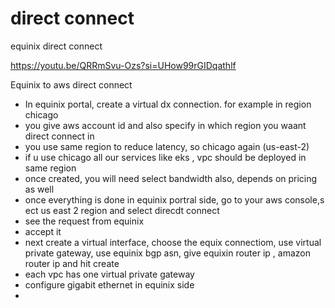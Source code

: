 direct connect
==============

equinix direct connect

https://youtu.be/QRRmSvu-Ozs?si=UHow99rGIDqathlf

Equinix to aws direct connect

- In equinix portal, create a virtual dx connection. for example in region chicago
- you give aws account id and also specify in which region you waant direct connect in
- you use same region to reduce latency, so chicago again (us-east-2)
- if u use chicago all our services like eks , vpc should be deployed in same region
- once created, you will need select bandwidth also, depends on pricing as well
- once everything is done in equinix portral side, go to your aws console,s ect us east 2 region and select direcdt connect
- see the request from equinix
- accept it
- next create a virtual interface, choose the equix connectiom, use virtual private gateway,  use equinix bgp asn, give equixin router ip , amazon router ip and hit create
- each vpc has one virtual private gateway
-  configure gigabit ethernet in equinix side
-  